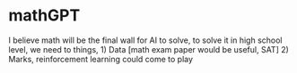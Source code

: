 # mathGPT
I believe math will be the final wall for AI to solve, to solve it in high school level, we need to things, 1) Data [math exam paper would be useful, SAT] 2) Marks, reinforcement learning could come to play
